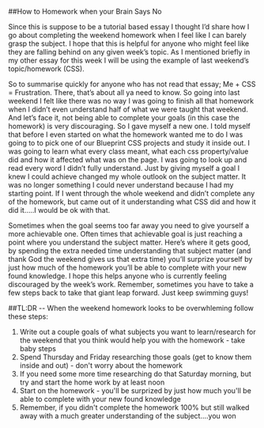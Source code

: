 ##How to Homework when your Brain Says No

Since this is suppose to be a tutorial based essay I thought I’d share how I go about completing the weekend homework when I feel like I can barely grasp the subject. I hope that this is helpful for anyone who might feel like they are falling behind on any given week’s topic. As I mentioned briefly in my other essay for this week I will be using the example of last weekend’s topic/homework (CSS).

So to summarise quickly for anyone who has not read that essay; Me + CSS = Frustration. There, that’s about all ya need to know. So going into last weekend I felt like there was no way I was going to finish all that homework when I didn’t even understand half of what we were taught that weekend. And let’s face it, not being able to complete your goals (in this case the homework) is very discouraging. So I gave myself a new one. I told myself that before I even started on what the homework wanted me to do I was going to to pick one of our Blueprint CSS projects and study it inside out. I was going to learn what every class meant, what each css property/value did and how it affected what was on the page. I was going to look up and read every word I didn’t fully understand. Just by giving myself a goal I knew I could achieve changed my whole outlook on the subject matter. It was no longer something I could never understand because I had my starting point. If I went through the whole weekend and didn’t complete any of the homework, but came out of it understanding what CSS did and how it did it…..I would be ok with that.

Sometimes when the goal seems too far away you need to give yourself a more achievable one. Often times that achievable goal is just reaching a point where you understand the subject matter. Here’s where it gets good, by spending the extra needed time understanding that subject matter (and thank God the weekend gives us that extra time) you’ll surprize yourself by just how much of the homework you’ll be able to complete with your new found knowledge. I hope this helps anyone who is currently feeling discouraged by the week’s work. Remember, sometimes you have to take a few steps back to take that giant leap forward. Just keep swimming guys!

##TL:DR -- When the weekend homework looks to be overwhleming follow these steps:
1. Write out a couple goals of what subjects you want to learn/research for the weekend that you think would help you with the homework - take baby steps
2. Spend Thursday and Friday researching those goals (get to know them inside and out) - don't worry about the homework
3. If you need some more time researching do that Saturday morning, but try and start the home work by at least noon
4. Start on the homework - you'll be surprized by just how much you'll be able to complete with your new found knowledge
5. Remember, if you didn't complete the homework 100% but still walked away with a much greater understanding of the subject....you won
